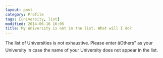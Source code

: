 ```yaml
---
layout: post
category: Profile
tags: [university, list]
modified: 2014-06-16 16:05
title: My university is not in the list. What will I do?
---
```




The list of Universities is not exhaustive. Please enter âOthers" as your University in case the name of your University does not appear in the list.

